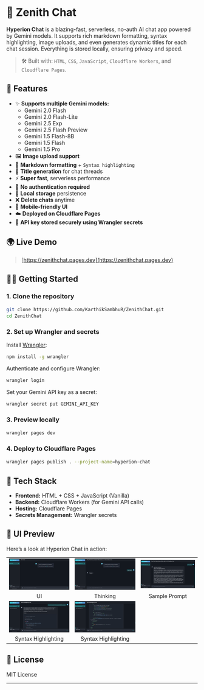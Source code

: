 # 🌌 Zenith Chat

**Hyperion Chat** is a blazing-fast, serverless, no-auth AI chat app powered by Gemini models. It supports rich markdown formatting, syntax highlighting, image uploads, and even generates dynamic titles for each chat session. Everything is stored locally, ensuring privacy and speed.

> 🛠 Built with: `HTML`, `CSS`, `JavaScript`, `Cloudflare Workers`, and `Cloudflare Pages`.

## 🚀 Features

- ✨ **Supports multiple Gemini models:**
  - Gemini 2.0 Flash
  - Gemini 2.0 Flash-Lite
  - Gemini 2.5 Exp
  - Gemini 2.5 Flash Preview
  - Gemini 1.5 Flash-8B
  - Gemini 1.5 Flash
  - Gemini 1.5 Pro
- 🖼️ **Image upload support**
- 📝 **Markdown formatting** + `Syntax highlighting`
- 🧠 **Title generation** for chat threads
- ⚡ **Super fast**, serverless performance
- 🔐 **No authentication required**
- 🧠 **Local storage** persistence
- ❌ **Delete chats** anytime
- 📱 **Mobile-friendly UI**
- ☁️ **Deployed on Cloudflare Pages**
- 🔐 **API key stored securely using Wrangler secrets**

## 🌍 Live Demo

> [https://zenithchat.pages.dev](https://zenithchat.pages.dev)

## 🧑‍💻 Getting Started

### 1. Clone the repository

```bash
git clone https://github.com/KarthikSambhuR/ZenithChat.git
cd ZenithChat
```

### 2. Set up Wrangler and secrets

Install [Wrangler](https://developers.cloudflare.com/workers/wrangler/):

```bash
npm install -g wrangler
```

Authenticate and configure Wrangler:

```bash
wrangler login
```

Set your Gemini API key as a secret:

```bash
wrangler secret put GEMINI_API_KEY
```

### 3. Preview locally

```bash
wrangler pages dev
```

### 4. Deploy to Cloudflare Pages

```bash
wrangler pages publish . --project-name=hyperion-chat
```

## 🧪 Tech Stack

- **Frontend:** HTML + CSS + JavaScript (Vanilla)
- **Backend:** Cloudflare Workers (for Gemini API calls)
- **Hosting:** Cloudflare Pages
- **Secrets Management:** Wrangler secrets

## 📸 UI Preview

Here’s a look at Hyperion Chat in action:

<div align="center">
  <table>
    <tr>
      <td><img src="images/UI.png" width="250"/></td>
      <td><img src="images/Thinking.png" width="250"/></td>
      <td><img src="images/Sample.png" width="250"/></td>
    </tr>
    <tr>
      <td align="center">UI</td>
      <td align="center">Thinking</td>
      <td align="center">Sample Prompt</td>
    </tr>  
    <tr>
      <td><img src="images/Syntax Highlighting 1.png" width="250"/></td>
      <td><img src="images/Syntax Highlighting 2.png" width="250"/></td>
    </tr>
    <tr>
      <td align="center">Syntax Highlighting</td>
      <td align="center">Syntax Highlighting</td>
    </tr>
  </table>
</div>

## 📄 License

MIT License

---
